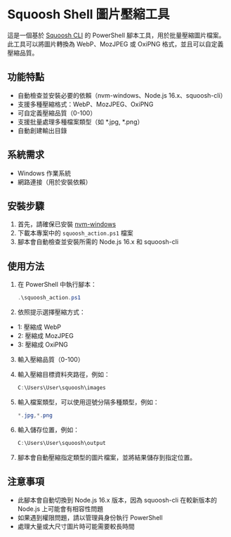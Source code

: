 # Squoosh Shell 圖片壓縮工具

這是一個基於 [Squoosh CLI](https://github.com/GoogleChromeLabs/squoosh) 的 PowerShell 腳本工具，用於批量壓縮圖片檔案。此工具可以將圖片轉換為 WebP、MozJPEG 或 OxiPNG 格式，並且可以自定義壓縮品質。

## 功能特點

- 自動檢查並安裝必要的依賴（nvm-windows、Node.js 16.x、squoosh-cli）
- 支援多種壓縮格式：WebP、MozJPEG、OxiPNG
- 可自定義壓縮品質（0-100）
- 支援批量處理多種檔案類型（如 *.jpg, *.png）
- 自動創建輸出目錄

## 系統需求

- Windows 作業系統
- 網路連接（用於安裝依賴）

## 安裝步驟

1. 首先，請確保已安裝 [nvm-windows](https://github.com/coreybutler/nvm-windows/releases)
2. 下載本專案中的 `squoosh_action.ps1` 檔案
3. 腳本會自動檢查並安裝所需的 Node.js 16.x 和 squoosh-cli

## 使用方法

1. 在 PowerShell 中執行腳本：
   ```powershell
   .\squoosh_action.ps1
   ```

2. 依照提示選擇壓縮方式：

- 1: 壓縮成 WebP
- 2: 壓縮成 MozJPEG
- 3: 壓縮成 OxiPNG

3. 輸入壓縮品質（0-100）

4. 輸入壓縮目標資料夾路徑，例如：

   ```powershell
   C:\Users\User\squoosh\images
   ```

5. 輸入檔案類型，可以使用逗號分隔多種類型，例如：

   ```powershell
   *.jpg,*.png
   ```

6. 輸入儲存位置，例如：

   ```powershell
   C:\Users\User\squoosh\output
   ```

7. 腳本會自動壓縮指定類型的圖片檔案，並將結果儲存到指定位置。

## 注意事項

- 此腳本會自動切換到 Node.js 16.x 版本，因為 squoosh-cli 在較新版本的 Node.js 上可能會有相容性問題
- 如果遇到權限問題，請以管理員身份執行 PowerShell
- 處理大量或大尺寸圖片時可能需要較長時間